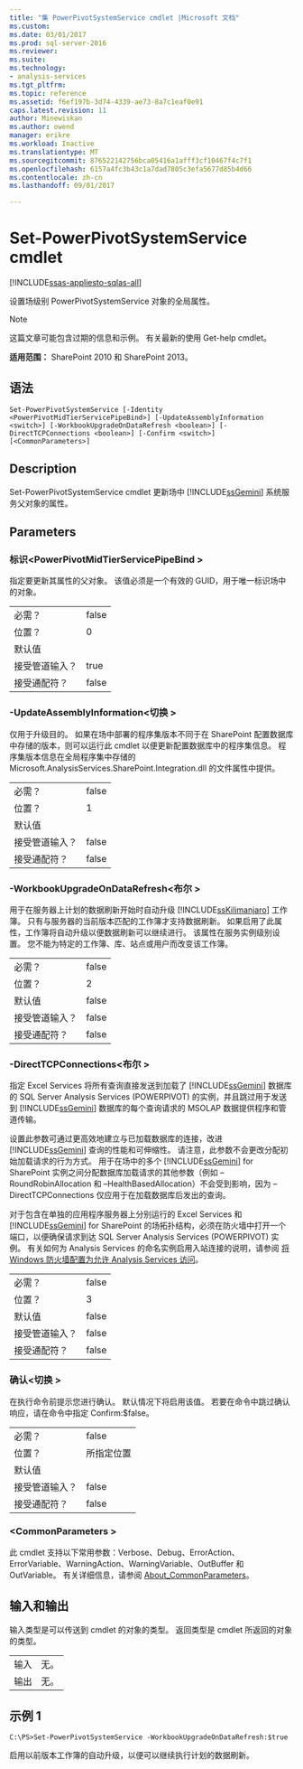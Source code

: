 ```yaml
---
title: "集 PowerPivotSystemService cmdlet |Microsoft 文档"
ms.custom: 
ms.date: 03/01/2017
ms.prod: sql-server-2016
ms.reviewer: 
ms.suite: 
ms.technology:
- analysis-services
ms.tgt_pltfrm: 
ms.topic: reference
ms.assetid: f6ef197b-3d74-4339-ae73-8a7c1eaf0e91
caps.latest.revision: 11
author: Minewiskan
ms.author: owend
manager: erikre
ms.workload: Inactive
ms.translationtype: MT
ms.sourcegitcommit: 876522142756bca05416a1afff3cf10467f4c7f1
ms.openlocfilehash: 6157a4fc3b43c1a7dad7805c3efa5677d85b4d66
ms.contentlocale: zh-cn
ms.lasthandoff: 09/01/2017

---
```

# <a name="set-powerpivotsystemservice-cmdlet"></a>Set-PowerPivotSystemService cmdlet
  
  [!INCLUDE[ssas-appliesto-sqlas-all](../../includes/ssas-appliesto-sqlas-all.md)]
  
  设置场级别 PowerPivotSystemService 对象的全局属性。  

>[!NOTE] 
>这篇文章可能包含过期的信息和示例。 有关最新的使用 Get-help cmdlet。
  
 **适用范围：** SharePoint 2010 和 SharePoint 2013。  
  
## <a name="syntax"></a>语法  
  
```  
Set-PowerPivotSystemService [-Identity <PowerPivotMidTierServicePipeBind>] [-UpdateAssemblyInformation <switch>] [-WorkbookUpgradeOnDataRefresh <boolean>] [-DirectTCPConnections <boolean>] [-Confirm <switch>] [<CommonParameters>]  
```  
  
## <a name="description"></a>Description  
 Set-PowerPivotSystemService cmdlet 更新场中 [!INCLUDE[ssGemini](../../includes/ssgemini-md.md)] 系统服务父对象的属性。  
  
## <a name="parameters"></a>Parameters  
  
### <a name="-identity-powerpivotmidtierservicepipebind"></a>标识\<PowerPivotMidTierServicePipeBind >  
 指定要更新其属性的父对象。 该值必须是一个有效的 GUID，用于唯一标识场中的对象。  
  
|||  
|-|-|  
|必需？|false|  
|位置？|0|  
|默认值||  
|接受管道输入？|true|  
|接受通配符？|false|  
  
### <a name="-updateassemblyinformation-switch"></a>-UpdateAssemblyInformation\<切换 >  
 仅用于升级目的。 如果在场中部署的程序集版本不同于在 SharePoint 配置数据库中存储的版本，则可以运行此 cmdlet 以便更新配置数据库中的程序集信息。 程序集版本信息在全局程序集中存储的 Microsoft.AnalysisServices.SharePoint.Integration.dll 的文件属性中提供。  
  
|||  
|-|-|  
|必需？|false|  
|位置？|1|  
|默认值||  
|接受管道输入？|false|  
|接受通配符？|false|  
  
### <a name="-workbookupgradeondatarefresh-boolean"></a>-WorkbookUpgradeOnDataRefresh\<布尔 >  
 用于在服务器上计划的数据刷新开始时自动升级 [!INCLUDE[ssKilimanjaro](../../includes/sskilimanjaro-md.md)] 工作簿。 只有与服务器的当前版本匹配的工作簿才支持数据刷新。 如果启用了此属性，工作簿将自动升级以便数据刷新可以继续进行。 该属性在服务实例级别设置。 您不能为特定的工作簿、库、站点或用户而改变该工作簿。  
  
|||  
|-|-|  
|必需？|false|  
|位置？|2|  
|默认值|false|  
|接受管道输入？|false|  
|接受通配符？|false|  
  
### <a name="-directtcpconnections-boolean"></a>-DirectTCPConnections\<布尔 >  
 指定 Excel Services 将所有查询直接发送到加载了 [!INCLUDE[ssGemini](../../includes/ssgemini-md.md)] 数据库的 SQL Server Analysis Services (POWERPIVOT) 的实例，并且跳过用于发送到 [!INCLUDE[ssGemini](../../includes/ssgemini-md.md)] 数据库的每个查询请求的 MSOLAP 数据提供程序和管道传输。  
  
 设置此参数可通过更高效地建立与已加载数据库的连接，改进 [!INCLUDE[ssGemini](../../includes/ssgemini-md.md)] 查询的性能和可伸缩性。 请注意，此参数不会更改分配初始加载请求的行为方式。 用于在场中的多个 [!INCLUDE[ssGemini](../../includes/ssgemini-md.md)] for SharePoint 实例之间分配数据库加载请求的其他参数（例如 –RoundRobinAllocation 和 –HealthBasedAllocation）不会受到影响，因为 –DirectTCPConnections 仅应用于在加载数据库后发出的查询。  
  
 对于包含在单独的应用程序服务器上分别运行的 Excel Services 和 [!INCLUDE[ssGemini](../../includes/ssgemini-md.md)] for SharePoint 的场拓扑结构，必须在防火墙中打开一个端口，以便确保请求到达 SQL Server Analysis Services (POWERPIVOT) 实例。 有关如何为 Analysis Services 的命名实例启用入站连接的说明，请参阅 [将 Windows 防火墙配置为允许 Analysis Services 访问](../../analysis-services/instances/configure-the-windows-firewall-to-allow-analysis-services-access.md)。  
  
|||  
|-|-|  
|必需？|false|  
|位置？|3|  
|默认值|false|  
|接受管道输入？|false|  
|接受通配符？|false|  
  
### <a name="-confirm-switch"></a>确认\<切换 >  
 在执行命令前提示您进行确认。 默认情况下将启用该值。 若要在命令中跳过确认响应，请在命令中指定 Confirm:$false。  
  
|||  
|-|-|  
|必需？|false|  
|位置？|所指定位置|  
|默认值||  
|接受管道输入？|false|  
|接受通配符？|false|  
  
### <a name="commonparameters"></a>\<CommonParameters >  
 此 cmdlet 支持以下常用参数：Verbose、Debug、ErrorAction、ErrorVariable、WarningAction、WarningVariable、OutBuffer 和 OutVariable。 有关详细信息，请参阅 [About_CommonParameters](http://go.microsoft.com/fwlink/?linkID=227825)。  
  
## <a name="inputs-and-outputs"></a>输入和输出  
 输入类型是可以传送到 cmdlet 的对象的类型。 返回类型是 cmdlet 所返回的对象的类型。  
  
|||  
|-|-|  
|输入|无。|  
|输出|无。|  
  
## <a name="example-1"></a>示例 1  
  
```  
C:\PS>Set-PowerPivotSystemService -WorkbookUpgradeOnDataRefresh:$true  
```  
  
 启用以前版本工作簿的自动升级，以便可以继续执行计划的数据刷新。  
  
  

